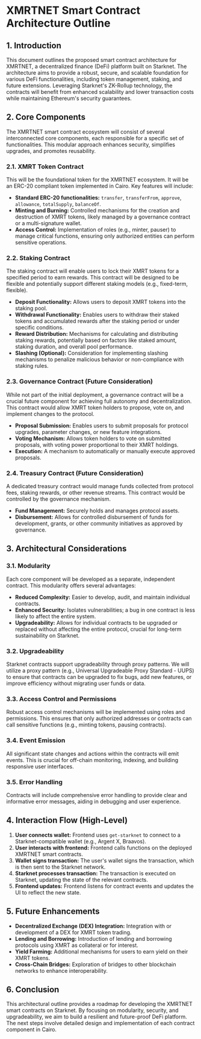 # XMRTNET Smart Contract Architecture Outline

## 1. Introduction

This document outlines the proposed smart contract architecture for XMRTNET, a decentralized finance (DeFi) platform built on Starknet. The architecture aims to provide a robust, secure, and scalable foundation for various DeFi functionalities, including token management, staking, and future extensions. Leveraging Starknet's ZK-Rollup technology, the contracts will benefit from enhanced scalability and lower transaction costs while maintaining Ethereum's security guarantees.

## 2. Core Components

The XMRTNET smart contract ecosystem will consist of several interconnected core components, each responsible for a specific set of functionalities. This modular approach enhances security, simplifies upgrades, and promotes reusability.

### 2.1. XMRT Token Contract

This will be the foundational token for the XMRTNET ecosystem. It will be an ERC-20 compliant token implemented in Cairo. Key features will include:

*   **Standard ERC-20 functionalities:** `transfer`, `transferFrom`, `approve`, `allowance`, `totalSupply`, `balanceOf`.
*   **Minting and Burning:** Controlled mechanisms for the creation and destruction of XMRT tokens, likely managed by a governance contract or a multi-signature wallet.
*   **Access Control:** Implementation of roles (e.g., minter, pauser) to manage critical functions, ensuring only authorized entities can perform sensitive operations.

### 2.2. Staking Contract

The staking contract will enable users to lock their XMRT tokens for a specified period to earn rewards. This contract will be designed to be flexible and potentially support different staking models (e.g., fixed-term, flexible).

*   **Deposit Functionality:** Allows users to deposit XMRT tokens into the staking pool.
*   **Withdrawal Functionality:** Enables users to withdraw their staked tokens and accumulated rewards after the staking period or under specific conditions.
*   **Reward Distribution:** Mechanisms for calculating and distributing staking rewards, potentially based on factors like staked amount, staking duration, and overall pool performance.
*   **Slashing (Optional):** Consideration for implementing slashing mechanisms to penalize malicious behavior or non-compliance with staking rules.

### 2.3. Governance Contract (Future Consideration)

While not part of the initial deployment, a governance contract will be a crucial future component for achieving full autonomy and decentralization. This contract would allow XMRT token holders to propose, vote on, and implement changes to the protocol.

*   **Proposal Submission:** Enables users to submit proposals for protocol upgrades, parameter changes, or new feature integrations.
*   **Voting Mechanism:** Allows token holders to vote on submitted proposals, with voting power proportional to their XMRT holdings.
*   **Execution:** A mechanism to automatically or manually execute approved proposals.

### 2.4. Treasury Contract (Future Consideration)

A dedicated treasury contract would manage funds collected from protocol fees, staking rewards, or other revenue streams. This contract would be controlled by the governance mechanism.

*   **Fund Management:** Securely holds and manages protocol assets.
*   **Disbursement:** Allows for controlled disbursement of funds for development, grants, or other community initiatives as approved by governance.

## 3. Architectural Considerations

### 3.1. Modularity

Each core component will be developed as a separate, independent contract. This modularity offers several advantages:

*   **Reduced Complexity:** Easier to develop, audit, and maintain individual contracts.
*   **Enhanced Security:** Isolates vulnerabilities; a bug in one contract is less likely to affect the entire system.
*   **Upgradeability:** Allows for individual contracts to be upgraded or replaced without affecting the entire protocol, crucial for long-term sustainability on Starknet.

### 3.2. Upgradeability

Starknet contracts support upgradeability through proxy patterns. We will utilize a proxy pattern (e.g., Universal Upgradeable Proxy Standard - UUPS) to ensure that contracts can be upgraded to fix bugs, add new features, or improve efficiency without migrating user funds or data.

### 3.3. Access Control and Permissions

Robust access control mechanisms will be implemented using roles and permissions. This ensures that only authorized addresses or contracts can call sensitive functions (e.g., minting tokens, pausing contracts).

### 3.4. Event Emission

All significant state changes and actions within the contracts will emit events. This is crucial for off-chain monitoring, indexing, and building responsive user interfaces.

### 3.5. Error Handling

Contracts will include comprehensive error handling to provide clear and informative error messages, aiding in debugging and user experience.

## 4. Interaction Flow (High-Level)

1.  **User connects wallet:** Frontend uses `get-starknet` to connect to a Starknet-compatible wallet (e.g., Argent X, Braavos).
2.  **User interacts with frontend:** Frontend calls functions on the deployed XMRTNET smart contracts.
3.  **Wallet signs transaction:** The user's wallet signs the transaction, which is then sent to the Starknet network.
4.  **Starknet processes transaction:** The transaction is executed on Starknet, updating the state of the relevant contracts.
5.  **Frontend updates:** Frontend listens for contract events and updates the UI to reflect the new state.

## 5. Future Enhancements

*   **Decentralized Exchange (DEX) Integration:** Integration with or development of a DEX for XMRT token trading.
*   **Lending and Borrowing:** Introduction of lending and borrowing protocols using XMRT as collateral or for interest.
*   **Yield Farming:** Additional mechanisms for users to earn yield on their XMRT tokens.
*   **Cross-Chain Bridges:** Exploration of bridges to other blockchain networks to enhance interoperability.

## 6. Conclusion

This architectural outline provides a roadmap for developing the XMRTNET smart contracts on Starknet. By focusing on modularity, security, and upgradeability, we aim to build a resilient and future-proof DeFi platform. The next steps involve detailed design and implementation of each contract component in Cairo.

